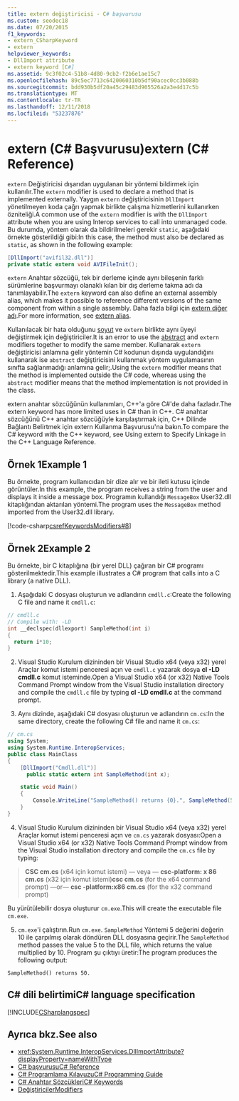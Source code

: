```yaml
---
title: extern değiştiricisi - C# başvurusu
ms.custom: seodec18
ms.date: 07/20/2015
f1_keywords:
- extern_CSharpKeyword
- extern
helpviewer_keywords:
- DllImport attribute
- extern keyword [C#]
ms.assetid: 9c3f02c4-51b8-4d80-9cb2-f2b6e1ae15c7
ms.openlocfilehash: 89c5ec7713c6420060310b5df90acec0cc3b088b
ms.sourcegitcommit: bdd930b5df20a45c29483d905526a2a3e4d17c5b
ms.translationtype: MT
ms.contentlocale: tr-TR
ms.lasthandoff: 12/11/2018
ms.locfileid: "53237876"
---
```

# <a name="extern-c-reference"></a><span data-ttu-id="61bc1-102">extern (C# Başvurusu)</span><span class="sxs-lookup"><span data-stu-id="61bc1-102">extern (C# Reference)</span></span>

<span data-ttu-id="61bc1-103">`extern` Değiştiricisi dışarıdan uygulanan bir yöntemi bildirmek için kullanılır.</span><span class="sxs-lookup"><span data-stu-id="61bc1-103">The `extern` modifier is used to declare a method that is implemented externally.</span></span> <span data-ttu-id="61bc1-104">Yaygın `extern` değiştiricisinin `DllImport` yönetilmeyen koda çağrı yapmak birlikte çalışma hizmetlerini kullanırken özniteliği.</span><span class="sxs-lookup"><span data-stu-id="61bc1-104">A common use of the `extern` modifier is with the `DllImport` attribute when you are using Interop services to call into unmanaged code.</span></span> <span data-ttu-id="61bc1-105">Bu durumda, yöntem olarak da bildirilmeleri gerekir `static`, aşağıdaki örnekte gösterildiği gibi:</span><span class="sxs-lookup"><span data-stu-id="61bc1-105">In this case, the method must also be declared as `static`, as shown in the following example:</span></span>

```csharp
[DllImport("avifil32.dll")]
private static extern void AVIFileInit();
```

<span data-ttu-id="61bc1-106">`extern` Anahtar sözcüğü, tek bir derleme içinde aynı bileşenin farklı sürümlerine başvurmayı olanaklı kılan bir dış derleme takma adı da tanımlayabilir.</span><span class="sxs-lookup"><span data-stu-id="61bc1-106">The `extern` keyword can also define an external assembly alias, which makes it possible to reference different versions of the same component from within a single assembly.</span></span> <span data-ttu-id="61bc1-107">Daha fazla bilgi için [extern diğer adı](extern-alias.md).</span><span class="sxs-lookup"><span data-stu-id="61bc1-107">For more information, see [extern alias](extern-alias.md).</span></span>

<span data-ttu-id="61bc1-108">Kullanılacak bir hata olduğunu [soyut](abstract.md) ve `extern` birlikte aynı üyeyi değiştirmek için değiştiriciler.</span><span class="sxs-lookup"><span data-stu-id="61bc1-108">It is an error to use the [abstract](abstract.md) and `extern` modifiers together to modify the same member.</span></span> <span data-ttu-id="61bc1-109">Kullanarak `extern` değiştiricisi anlamına gelir yöntemin C# kodunun dışında uygulandığını kullanarak ise `abstract` değiştiricisini kullanmak yöntem uygulamasının sınıfta sağlanmadığı anlamına gelir;.</span><span class="sxs-lookup"><span data-stu-id="61bc1-109">Using the `extern` modifier means that the method is implemented outside the C# code, whereas using the `abstract` modifier means that the method implementation is not provided in the class.</span></span>

<span data-ttu-id="61bc1-110">extern anahtar sözcüğünün kullanımları, C++'a göre C#'de daha fazladır.</span><span class="sxs-lookup"><span data-stu-id="61bc1-110">The extern keyword has more limited uses in C# than in C++.</span></span> <span data-ttu-id="61bc1-111">C# anahtar sözcüğünü C++ anahtar sözcüğüyle karşılaştırmak için, C++ Dilinde Bağlantı Belirtmek için extern Kullanma Başvurusu'na bakın.</span><span class="sxs-lookup"><span data-stu-id="61bc1-111">To compare the C# keyword with the C++ keyword, see Using extern to Specify Linkage in the C++ Language Reference.</span></span>

## <a name="example-1"></a><span data-ttu-id="61bc1-112">Örnek 1</span><span class="sxs-lookup"><span data-stu-id="61bc1-112">Example 1</span></span>

<span data-ttu-id="61bc1-113">Bu örnekte, program kullanıcıdan bir dize alır ve bir ileti kutusu içinde görüntüler.</span><span class="sxs-lookup"><span data-stu-id="61bc1-113">In this example, the program receives a string from the user and displays it inside a message box.</span></span> <span data-ttu-id="61bc1-114">Programın kullandığı `MessageBox` User32.dll kitaplığından aktarılan yöntemi.</span><span class="sxs-lookup"><span data-stu-id="61bc1-114">The program uses the `MessageBox` method imported from the User32.dll library.</span></span>

[!code-csharp[csrefKeywordsModifiers#8](~/samples/snippets/csharp/VS_Snippets_VBCSharp/csrefKeywordsModifiers/CS/csrefKeywordsModifiers.cs#8)]

## <a name="example-2"></a><span data-ttu-id="61bc1-115">Örnek 2</span><span class="sxs-lookup"><span data-stu-id="61bc1-115">Example 2</span></span>

<span data-ttu-id="61bc1-116">Bu örnekte, bir C kitaplığına (bir yerel DLL) çağıran bir C# programı gösterilmektedir.</span><span class="sxs-lookup"><span data-stu-id="61bc1-116">This example illustrates a C# program that calls into a C library (a native DLL).</span></span>

1. <span data-ttu-id="61bc1-117">Aşağıdaki C dosyası oluşturun ve adlandırın `cmdll.c`:</span><span class="sxs-lookup"><span data-stu-id="61bc1-117">Create the following C file and name it `cmdll.c`:</span></span>

```c
// cmdll.c
// Compile with: -LD
int __declspec(dllexport) SampleMethod(int i)
{
  return i*10;
}
```

2. <span data-ttu-id="61bc1-118">Visual Studio Kurulum dizininden bir Visual Studio x64 (veya x32) yerel Araçlar komut istemi penceresi açın ve `cmdll.c` yazarak dosya **cl -LD cmdll.c** komut isteminde.</span><span class="sxs-lookup"><span data-stu-id="61bc1-118">Open a Visual Studio x64 (or x32) Native Tools Command Prompt window from the Visual Studio installation directory and compile the `cmdll.c` file by typing **cl -LD cmdll.c** at the command prompt.</span></span>

3. <span data-ttu-id="61bc1-119">Aynı dizinde, aşağıdaki C# dosyası oluşturun ve adlandırın `cm.cs`:</span><span class="sxs-lookup"><span data-stu-id="61bc1-119">In the same directory, create the following C# file and name it `cm.cs`:</span></span>

```csharp
// cm.cs
using System;
using System.Runtime.InteropServices;
public class MainClass
{
    [DllImport("Cmdll.dll")]
      public static extern int SampleMethod(int x);

    static void Main()
    {
        Console.WriteLine("SampleMethod() returns {0}.", SampleMethod(5));
    }
}
```

4. <span data-ttu-id="61bc1-120">Visual Studio Kurulum dizininden bir Visual Studio x64 (veya x32) yerel Araçlar komut istemi penceresi açın ve `cm.cs` yazarak dosyası:</span><span class="sxs-lookup"><span data-stu-id="61bc1-120">Open a Visual Studio x64 (or x32) Native Tools Command Prompt window from the Visual Studio installation directory and compile the `cm.cs` file by typing:</span></span>

> <span data-ttu-id="61bc1-121">**CSC cm.cs** (x64 için komut istemi) — veya — **csc-platform: x 86 cm.cs** (x32 için komut istemi)</span><span class="sxs-lookup"><span data-stu-id="61bc1-121">**csc cm.cs** (for the x64 command prompt) —or— **csc -platform:x86 cm.cs** (for the x32 command prompt)</span></span>

<span data-ttu-id="61bc1-122">Bu yürütülebilir dosya oluşturur `cm.exe`.</span><span class="sxs-lookup"><span data-stu-id="61bc1-122">This will create the executable file `cm.exe`.</span></span>

5. <span data-ttu-id="61bc1-123">`cm.exe`'i çalıştırın.</span><span class="sxs-lookup"><span data-stu-id="61bc1-123">Run `cm.exe`.</span></span> <span data-ttu-id="61bc1-124">`SampleMethod` Yöntemi 5 değerini değerin 10 ile çarpılmış olarak döndüren DLL dosyasına geçirir.</span><span class="sxs-lookup"><span data-stu-id="61bc1-124">The `SampleMethod` method passes the value 5 to the DLL file, which returns the value multiplied by 10.</span></span>  <span data-ttu-id="61bc1-125">Program şu çıktıyı üretir:</span><span class="sxs-lookup"><span data-stu-id="61bc1-125">The program produces the following output:</span></span>

```
SampleMethod() returns 50.
```

## <a name="c-language-specification"></a><span data-ttu-id="61bc1-126">C# dili belirtimi</span><span class="sxs-lookup"><span data-stu-id="61bc1-126">C# language specification</span></span>

[!INCLUDE[CSharplangspec](~/includes/csharplangspec-md.md)]

## <a name="see-also"></a><span data-ttu-id="61bc1-127">Ayrıca bkz.</span><span class="sxs-lookup"><span data-stu-id="61bc1-127">See also</span></span>

- <xref:System.Runtime.InteropServices.DllImportAttribute?displayProperty=nameWithType>  
- [<span data-ttu-id="61bc1-128">C# başvurusu</span><span class="sxs-lookup"><span data-stu-id="61bc1-128">C# Reference</span></span>](../index.md)  
- [<span data-ttu-id="61bc1-129">C# Programlama Kılavuzu</span><span class="sxs-lookup"><span data-stu-id="61bc1-129">C# Programming Guide</span></span>](../../programming-guide/index.md)  
- [<span data-ttu-id="61bc1-130">C# Anahtar Sözcükleri</span><span class="sxs-lookup"><span data-stu-id="61bc1-130">C# Keywords</span></span>](index.md)  
- [<span data-ttu-id="61bc1-131">Değiştiriciler</span><span class="sxs-lookup"><span data-stu-id="61bc1-131">Modifiers</span></span>](modifiers.md)  